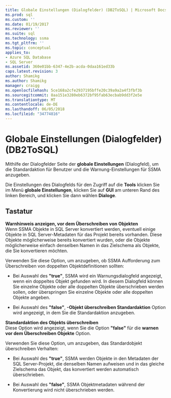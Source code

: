 ```yaml
---
title: Globale Einstellungen (Dialogfelder) (DB2ToSQL) | Microsoft Docs
ms.prod: sql
ms.custom: ''
ms.date: 01/19/2017
ms.reviewer: ''
ms.suite: sql
ms.technology: ssma
ms.tgt_pltfrm: ''
ms.topic: conceptual
applies_to:
- Azure SQL Database
- SQL Server
ms.assetid: 360e01bb-6347-4e2b-acda-0daa161ed33b
caps.latest.revision: 3
author: Shamikg
ms.author: Shamikg
manager: craigg
ms.openlocfilehash: 5ce168a2cfe2937195bffe20c39a9a2a4f3fbf3b
ms.sourcegitcommit: 8aa151e3280eb6372bf95fab63ecbab9dd3f2e5e
ms.translationtype: MT
ms.contentlocale: de-DE
ms.lasthandoff: 06/05/2018
ms.locfileid: "34774816"
---
```

# <a name="global-settings-dialogs-db2tosql"></a>Globale Einstellungen (Dialogfelder) (DB2ToSQL)
Mithilfe der Dialogfelder Seite der **globale Einstellungen** (Dialogfeld), um die Standardaktion für Benutzer und die Warnung-Einstellungen für SSMA anzugeben.  
  
Die Einstellungen des Dialogfelds für den Zugriff auf die **Tools** klicken Sie im Menü **globale Einstellungen**, klicken Sie auf **GUI** am unteren Rand des linken Bereich, und klicken Sie dann wählen **Dialoge**.  
  
## <a name="options"></a>Tastatur  
**Warnhinweis anzeigen, vor dem Überschreiben von Objekten**  
Wenn SSMA Objekte in SQL Server konvertiert werden, eventuell einige Objekte in SQL Server-Metadaten für das Projekt bereits vorhanden. Diese Objekte möglicherweise bereits konvertiert wurden, oder die Objekte möglicherweise einfach denselben Namen in das Zielschema als Objekte, die Sie konvertieren möchten.  
  
Verwenden Sie diese Option, um anzugeben, ob SSMA Aufforderung zum Überschreiben von doppelten Objektdefinitionen sollten:  
  
-   Bei Auswahl des **"true"**, SSMA wird ein Warnungsdialogfeld angezeigt, wenn ein doppeltes Objekt gefunden wird. In diesem Dialogfeld können Sie einzelne Objekte oder alle doppelten Objekte überschrieben werden sollen, oder überspringen Sie einzelne Objekte oder alle doppelten Objekte angeben.  
  
-   Bei Auswahl des **"false"**, **-Objekt überschreiben Standardaktion** Option wird angezeigt, in dem Sie die Standardaktion anzugeben.  
  
**Standardaktion des Objekts überschreiben**  
Diese Option wird angezeigt, wenn Sie die Option **"false"** für die **warnen vor dem Überschreiben Objekte** Option.  
  
Verwenden Sie diese Option, um anzugeben, das Standardobjekt überschreiben Verhalten:  
  
-   Bei Auswahl des **"true"**, SSMA werden Objekte in den Metadaten der SQL Server-Projekt, die denselben Namen aufweisen und in das gleiche Zielschema das Objekt, das konvertiert werden automatisch überschrieben.  
  
-   Bei Auswahl des **"false"**, SSMA Objektmetadaten während der Konvertierung wird nicht überschrieben werden.  
  
